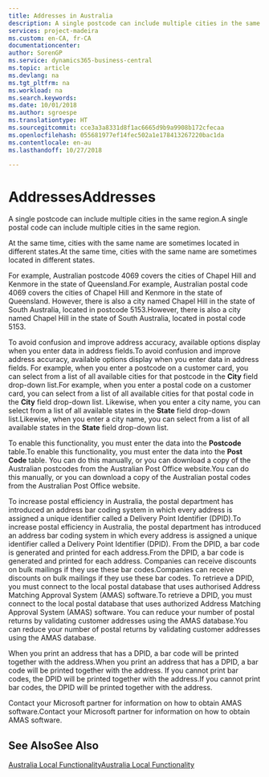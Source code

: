 ```yaml
---
title: Addresses in Australia
description: A single postcode can include multiple cities in the same region.
services: project-madeira
ms.custom: en-CA, fr-CA
documentationcenter: 
author: SorenGP
ms.service: dynamics365-business-central
ms.topic: article
ms.devlang: na
ms.tgt_pltfrm: na
ms.workload: na
ms.search.keywords: 
ms.date: 10/01/2018
ms.author: sgroespe
ms.translationtype: HT
ms.sourcegitcommit: cce3a3a8331d8f1ac6665d9b9a9908b172cfecaa
ms.openlocfilehash: 055681977ef14fec502a1e178413267220bac1da
ms.contentlocale: en-au
ms.lasthandoff: 10/27/2018

---
```

# <a name="addresses"></a><span data-ttu-id="af4de-103">Addresses</span><span class="sxs-lookup"><span data-stu-id="af4de-103">Addresses</span></span>
<span data-ttu-id="af4de-104">A single postcode can include multiple cities in the same region.</span><span class="sxs-lookup"><span data-stu-id="af4de-104">A single postal code can include multiple cities in the same region.</span></span>  

<span data-ttu-id="af4de-105">At the same time, cities with the same name are sometimes located in different states.</span><span class="sxs-lookup"><span data-stu-id="af4de-105">At the same time, cities with the same name are sometimes located in different states.</span></span>  

<span data-ttu-id="af4de-106">For example, Australian postcode 4069 covers the cities of Chapel Hill and Kenmore in the state of Queensland.</span><span class="sxs-lookup"><span data-stu-id="af4de-106">For example, Australian postal code 4069 covers the cities of Chapel Hill and Kenmore in the state of Queensland.</span></span> <span data-ttu-id="af4de-107">However, there is also a city named Chapel Hill in the state of South Australia, located in postcode 5153.</span><span class="sxs-lookup"><span data-stu-id="af4de-107">However, there is also a city named Chapel Hill in the state of South Australia, located in postal code 5153.</span></span>  

<span data-ttu-id="af4de-108">To avoid confusion and improve address accuracy, available options display when you enter data in address fields.</span><span class="sxs-lookup"><span data-stu-id="af4de-108">To avoid confusion and improve address accuracy, available options display when you enter data in address fields.</span></span> <span data-ttu-id="af4de-109">For example, when you enter a postcode on a customer card, you can select from a list of all available cities for that postcode in the **City** field drop-down list.</span><span class="sxs-lookup"><span data-stu-id="af4de-109">For example, when you enter a postal code on a customer card, you can select from a list of all available cities for that postal code in the **City** field drop-down list.</span></span> <span data-ttu-id="af4de-110">Likewise, when you enter a city name, you can select from a list of all available states in the **State** field drop-down list.</span><span class="sxs-lookup"><span data-stu-id="af4de-110">Likewise, when you enter a city name, you can select from a list of all available states in the **State** field drop-down list.</span></span>  

<span data-ttu-id="af4de-111">To enable this functionality, you must enter the data into the **Postcode** table.</span><span class="sxs-lookup"><span data-stu-id="af4de-111">To enable this functionality, you must enter the data into the **Post Code** table.</span></span> <span data-ttu-id="af4de-112">You can do this manually, or you can download a copy of the Australian postcodes from the Australian Post Office website.</span><span class="sxs-lookup"><span data-stu-id="af4de-112">You can do this manually, or you can download a copy of the Australian postal codes from the Australian Post Office website.</span></span>  

<span data-ttu-id="af4de-113">To increase postal efficiency in Australia, the postal department has introduced an address bar coding system in which every address is assigned a unique identifier called a Delivery Point Identifier (DPID).</span><span class="sxs-lookup"><span data-stu-id="af4de-113">To increase postal efficiency in Australia, the postal department has introduced an address bar coding system in which every address is assigned a unique identifier called a Delivery Point Identifier (DPID).</span></span> <span data-ttu-id="af4de-114">From the DPID, a bar code is generated and printed for each address.</span><span class="sxs-lookup"><span data-stu-id="af4de-114">From the DPID, a bar code is generated and printed for each address.</span></span> <span data-ttu-id="af4de-115">Companies can receive discounts on bulk mailings if they use these bar codes.</span><span class="sxs-lookup"><span data-stu-id="af4de-115">Companies can receive discounts on bulk mailings if they use these bar codes.</span></span> <span data-ttu-id="af4de-116">To retrieve a DPID, you must connect to the local postal database that uses authorised Address Matching Approval System (AMAS) software.</span><span class="sxs-lookup"><span data-stu-id="af4de-116">To retrieve a DPID, you must connect to the local postal database that uses authorized Address Matching Approval System (AMAS) software.</span></span> <span data-ttu-id="af4de-117">You can reduce your number of postal returns by validating customer addresses using the AMAS database.</span><span class="sxs-lookup"><span data-stu-id="af4de-117">You can reduce your number of postal returns by validating customer addresses using the AMAS database.</span></span>  

<span data-ttu-id="af4de-118">When you print an address that has a DPID, a bar code will be printed together with the address.</span><span class="sxs-lookup"><span data-stu-id="af4de-118">When you print an address that has a DPID, a bar code will be printed together with the address.</span></span> <span data-ttu-id="af4de-119">If you cannot print bar codes, the DPID will be printed together with the address.</span><span class="sxs-lookup"><span data-stu-id="af4de-119">If you cannot print bar codes, the DPID will be printed together with the address.</span></span>  

<span data-ttu-id="af4de-120">Contact your Microsoft partner for information on how to obtain AMAS software.</span><span class="sxs-lookup"><span data-stu-id="af4de-120">Contact your Microsoft partner for information on how to obtain AMAS software.</span></span>  

## <a name="see-also"></a><span data-ttu-id="af4de-121">See Also</span><span class="sxs-lookup"><span data-stu-id="af4de-121">See Also</span></span>  
 [<span data-ttu-id="af4de-122">Australia Local Functionality</span><span class="sxs-lookup"><span data-stu-id="af4de-122">Australia Local Functionality</span></span>](australia-local-functionality.md)

